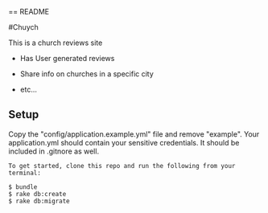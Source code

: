 == README

#Chuych

This is a church reviews site

* Has User generated reviews

* Share info on churches in a specific city

* etc...

## Setup
Copy the "config/application.example.yml" file and remove "example". Your application.yml should contain your sensitive credentials. It should be included in .gitnore as well.

    To get started, clone this repo and run the following from your terminal:

    $ bundle
    $ rake db:create
    $ rake db:migrate
